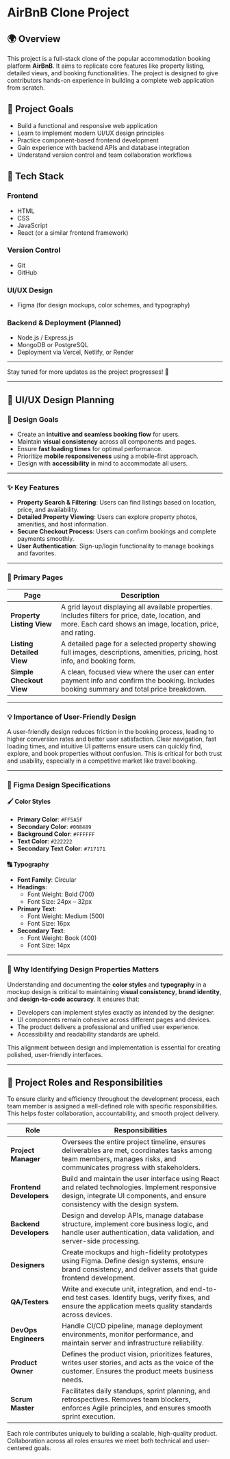 # AirBnB Clone Project

## 🌍 Overview
This project is a full-stack clone of the popular accommodation booking platform **AirBnB**. It aims to replicate core features like property listing, detailed views, and booking functionalities. The project is designed to give contributors hands-on experience in building a complete web application from scratch.

## 🎯 Project Goals
- Build a functional and responsive web application
- Learn to implement modern UI/UX design principles
- Practice component-based frontend development
- Gain experience with backend APIs and database integration
- Understand version control and team collaboration workflows

## 🧰 Tech Stack

### Frontend
- HTML
- CSS
- JavaScript
- React (or a similar frontend framework)

### Version Control
- Git
- GitHub

### UI/UX Design
- Figma (for design mockups, color schemes, and typography)

### Backend & Deployment (Planned)
- Node.js / Express.js
- MongoDB or PostgreSQL
- Deployment via Vercel, Netlify, or Render

---

Stay tuned for more updates as the project progresses! 🚀


---

## 📐 UI/UX Design Planning

### 🎯 Design Goals
- Create an **intuitive and seamless booking flow** for users.
- Maintain **visual consistency** across all components and pages.
- Ensure **fast loading times** for optimal performance.
- Prioritize **mobile responsiveness** using a mobile-first approach.
- Design with **accessibility** in mind to accommodate all users.

---

### ✨ Key Features
- **Property Search & Filtering**: Users can find listings based on location, price, and availability.
- **Detailed Property Viewing**: Users can explore property photos, amenities, and host information.
- **Secure Checkout Process**: Users can confirm bookings and complete payments smoothly.
- **User Authentication**: Sign-up/login functionality to manage bookings and favorites.

---

### 📄 Primary Pages

| Page | Description |
|------|-------------|
| **Property Listing View** | A grid layout displaying all available properties. Includes filters for price, date, location, and more. Each card shows an image, location, price, and rating. |
| **Listing Detailed View** | A detailed page for a selected property showing full images, descriptions, amenities, pricing, host info, and booking form. |
| **Simple Checkout View** | A clean, focused view where the user can enter payment info and confirm the booking. Includes booking summary and total price breakdown. |

---

### 💡 Importance of User-Friendly Design
A user-friendly design reduces friction in the booking process, leading to higher conversion rates and better user satisfaction. Clear navigation, fast loading times, and intuitive UI patterns ensure users can quickly find, explore, and book properties without confusion. This is critical for both trust and usability, especially in a competitive market like travel booking.


---

### 🎨 Figma Design Specifications

#### 🖌️ Color Styles
- **Primary Color**: `#FF5A5F`
- **Secondary Color**: `#008489`
- **Background Color**: `#FFFFFF`
- **Text Color**: `#222222`
- **Secondary Text Color**: `#717171`

#### 🔠 Typography
- **Font Family**: Circular
- **Headings**:
  - Font Weight: Bold (700)
  - Font Size: 24px – 32px
- **Primary Text**:
  - Font Weight: Medium (500)
  - Font Size: 16px
- **Secondary Text**:
  - Font Weight: Book (400)
  - Font Size: 14px

---

### 📌 Why Identifying Design Properties Matters

Understanding and documenting the **color styles** and **typography** in a mockup design is critical to maintaining **visual consistency**, **brand identity**, and **design-to-code accuracy**. It ensures that:
- Developers can implement styles exactly as intended by the designer.
- UI components remain cohesive across different pages and devices.
- The product delivers a professional and unified user experience.
- Accessibility and readability standards are upheld.

This alignment between design and implementation is essential for creating polished, user-friendly interfaces.

---

## 👥 Project Roles and Responsibilities

To ensure clarity and efficiency throughout the development process, each team member is assigned a well-defined role with specific responsibilities. This helps foster collaboration, accountability, and smooth project delivery.

| Role | Responsibilities |
|------|------------------|
| **Project Manager** | Oversees the entire project timeline, ensures deliverables are met, coordinates tasks among team members, manages risks, and communicates progress with stakeholders. |
| **Frontend Developers** | Build and maintain the user interface using React and related technologies. Implement responsive design, integrate UI components, and ensure consistency with the design system. |
| **Backend Developers** | Design and develop APIs, manage database structure, implement core business logic, and handle user authentication, data validation, and server-side processing. |
| **Designers** | Create mockups and high-fidelity prototypes using Figma. Define design systems, ensure brand consistency, and deliver assets that guide frontend development. |
| **QA/Testers** | Write and execute unit, integration, and end-to-end test cases. Identify bugs, verify fixes, and ensure the application meets quality standards across devices. |
| **DevOps Engineers** | Handle CI/CD pipeline, manage deployment environments, monitor performance, and maintain server and infrastructure reliability. |
| **Product Owner** | Defines the product vision, prioritizes features, writes user stories, and acts as the voice of the customer. Ensures the product meets business needs. |
| **Scrum Master** | Facilitates daily standups, sprint planning, and retrospectives. Removes team blockers, enforces Agile principles, and ensures smooth sprint execution. |

Each role contributes uniquely to building a scalable, high-quality product. Collaboration across all roles ensures we meet both technical and user-centered goals.
